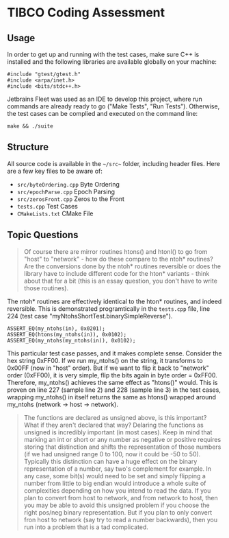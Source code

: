 # TIBCO Coding Assessment

## Usage
In order to get up and running with the test cases, make sure C++ is installed and the following libraries are available globally on your machine:

```
#include "gtest/gtest.h"
#include <arpa/inet.h>
#include <bits/stdc++.h>
```

Jetbrains Fleet was used as an IDE to develop this project, where run commands are already ready to go ("Make Tests", "Run Tests").
Otherwise, the test cases can be complied and executed on the command line:

```
make && ./suite
```

## Structure
All source code is available in the `~/src~` folder, including header files.
Here are a few key files to be aware of:

- `src/byteOrdering.cpp` Byte Ordering
- `src/epochParse.cpp` Epoch Parsing
- `src/zerosFront.cpp` Zeros to the Front
- `tests.cpp` Test Cases
- `CMakeLists.txt` CMake File

## Topic Questions
> Of course there are mirror routines htons() and htonl() to go from "host" to "network" - how do these compare to the ntoh* routines? Are the conversions done by the ntoh* routines reversible or does the library have to include different code for the hton* variants - think about that for a bit (this is an essay question, you don't have to write those routines).

The ntoh* routines are effectively identical to the hton* routines, and indeed reversible.
This is demonstrated programtically in the `tests.cpp` file, line 224 (test case "myNtohsShortTest.binarySimpleReverse").

```
ASSERT_EQ(my_ntohs(in), 0x0201);
ASSERT_EQ(htons(my_ntohs(in)), 0x0102);
ASSERT_EQ(my_ntohs(my_ntohs(in)), 0x0102);
```

This particular test case passes, and it makes complete sense.
Consider the hex string 0xFF00.
If we run my_ntohs() on the string, it transforms to 0x00FF (now in "host" order).
But if we want to flip it back to "network" order (0xFF00), it is very simple, flip the bits again in byte order = 0xFF00.
Therefore, my_ntohs() achieves the same effect as "htons()" would.
This is proven on line 227 (sample line 2) and 228 (sample line 3) in the test cases, wrapping my_ntohs() in itself returns the same as htons() wrapped around my_ntohs (network -> host -> network).

> The functions are declared as unsigned above, is this important? What if they aren't declared that way?
Delaring the functions as unsigned is incredibly important (in most cases).
Keep in mind that marking an int or short or any number as negative or positive requires storing that distinction and shifts the representation of those numbers (if we had unsigned range 0 to 100, now it could be -50 to 50).
Typically this distinction can have a huge effect on the binary representation of a number, say two's complement for example.
In any case, some bit(s) would need to be set and simply flipping a number from little to big endian would introduce a whole suite of complexities depending on how you intend to read the data.
If you plan to convert from host to network, and from network to host, then you may be able to avoid this unsigned problem if you choose the right pos/neg binary representation.
But if you plan to only convert fron host to network (say try to read a number backwards), then you run into a problem that is a tad complicated.

